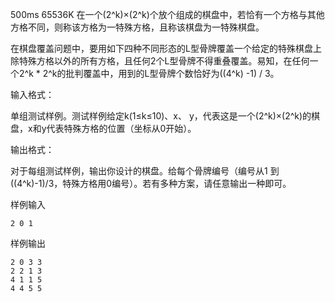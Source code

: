  500ms  65536K
在一个(2^k)×(2^k)个放个组成的棋盘中，若恰有一个方格与其他方格不同，则称该方格为一特殊方格，且称该棋盘为一特殊棋盘。

在棋盘覆盖问题中，要用如下四种不同形态的L型骨牌覆盖一个给定的特殊棋盘上除特殊方格以外的所有方格，且任何2个L型骨牌不得重叠覆盖。易知，在任何一个2^k * 2^k的批判覆盖中，用到的L型骨牌个数恰好为((4^k) -1) / 3。

输入格式：

单组测试样例。测试样例给定k(1≤k≤10)、x、 y，代表这是一个(2^k)×(2^k)的棋盘，x和y代表特殊方格的位置（坐标从0开始）。

输出格式：

对于每组测试样例，输出你设计的棋盘。给每个骨牌编号（编号从1 到((4^k)-1)/3，特殊方格用0编号）。若有多种方案，请任意输出一种即可。

样例输入
```
2 0 1
```
样例输出
```
2 0 3 3
2 2 1 3
4 1 1 5
4 4 5 5
```

